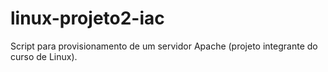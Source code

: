 # linux-projeto2-iac
Script para provisionamento de um servidor Apache (projeto integrante do curso de Linux).
